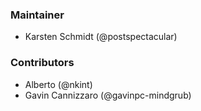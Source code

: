### Maintainer

- Karsten Schmidt (@postspectacular)

### Contributors

- Alberto (@nkint)
- Gavin Cannizzaro (@gavinpc-mindgrub)
